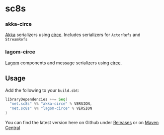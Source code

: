 # sc8s

### akka-circe
[Akka](https://akka.io) serializers using [circe](https://github.com/circe/circe). Includes serializers for `ActorRefs` and `StreamRefs`

### lagom-circe
[Lagom](https://www.lagomframework.com/) components and message serializers using [circe](https://github.com/circe/circe).

## Usage

Add the following to your `build.sbt`:

```sbt
libraryDependencies ++= Seq(
  "net.sc8s" %% "akka-circe" % VERSION,
  "net.sc8s" %% "lagom-circe" % VERSION
)
```

You can find the latest version here on Github under [Releases](https://github.com/an-tex/sc8s/releases) or on [Maven Central](https://search.maven.org/search?q=g:net.sc8s)